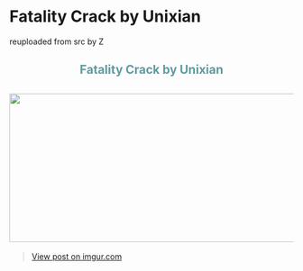 
# Fatality Crack by Unixian
reuploaded from src by Z

<h2 style="color: #5e9ca0; text-align: center;"><strong>Fatality Crack by Unixian</strong></h2>
<h2 style="color: #2e6c80; text-align: center;"><img src="https://imgur.com/M7otYEW" alt="" width="754" height="264" /></h2>
<blockquote class="imgur-embed-pub" lang="en" data-id="M7otYEW"><a href="https://imgur.com/M7otYEW">View post on imgur.com</a></blockquote><script async src="//s.imgur.com/min/embed.js" charset="utf-8"></script>
